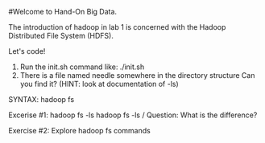 #Welcome to Hand-On Big Data.

The introduction of hadoop in lab 1 is concerned with the Hadoop Distributed File System (HDFS).

Let's code!

1)  Run the init.sh command like:  ./init.sh
2)  There is a file named needle somewhere in the directory structure
    Can you find it? (HINT: look at documentation of -ls)

SYNTAX:   hadoop fs <unix-type-command> <DFS-filesystem-path-parms>

Excerise #1:  hadoop fs -ls
              hadoop fs -ls /
Question:  What is the difference?

Exercise #2:  Explore hadoop fs commands
